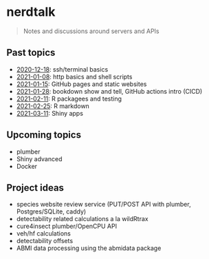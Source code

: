 # nerdtalk
> Notes and discussions around servers and APIs

## Past topics

- [2020-12-18](2020-12-18-cli-basics.md): ssh/terminal basics
- [2021-01-08](2021-01-08-http-basics-and-shell-scripts.md): http basics and shell scripts
- [2021-01-15](2021-01-15-github-pages.md): GitHub pages and static websites
- [2021-01-28](2021-01-28-gh-actions.md): bookdown show and tell, GitHub actions intro (CICD)
- [2021-02-11](): R packagees and testing
- [2021-02-25](): R markdown
- [2021-03-11](): Shiny apps

## Upcoming topics

- plumber
- Shiny advanced
- Docker

## Project ideas

- species website review service (PUT/POST API with plumber, Postgres/SQLite, caddy)
- detectability related calculations a la wildRtrax
- cure4insect plumber/OpenCPU API
- veh/hf calculations
- detectability offsets
- ABMI data processing using the abmidata package
